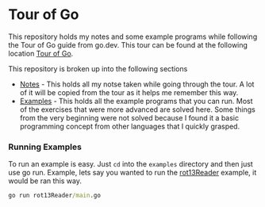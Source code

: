 # Tour of Go

This repository holds my notes and some example programs while following the Tour of Go guide from go.dev. This tour can be found at the following location [Tour of Go](https://go.dev/tour).

This repository is broken up into the following sections
* [Notes](./notes) - This holds all my notse taken while going through the tour. A lot of it will be copied from the tour as it helps me remember this way.
* [Examples](./examples) - This holds all the example programs that you can run. Most of the exercises that were more advanced are solved here. Some things from the very beginning were not solved because I found it a basic programming concept from other languages that I quickly grasped.

### Running Examples

To run an example is easy. Just `cd` into the `examples` directory and then just use go run. Example, lets say you wanted to run the [rot13Reader](./examples/rot13Reader/) example, it would be ran this way.

```cmd
go run rot13Reader/main.go
```

